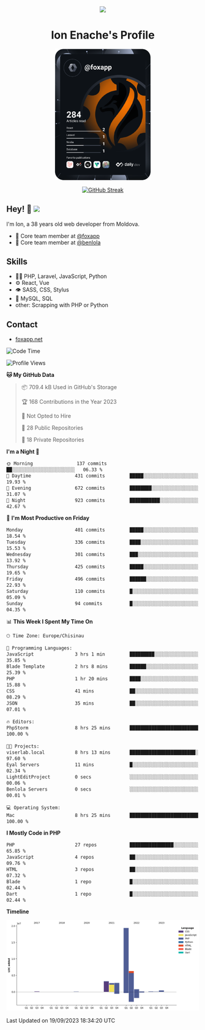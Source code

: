 <div id="header" align="center">
  <img src="https://media.giphy.com/media/M9gbBd9nbDrOTu1Mqx/giphy.gif" width="100"/>
	<h1>Ion Enache's Profile</h1>
</div>
<div align="center">
	<a href="https://app.daily.dev/foxapp"><img src="https://github.com/foxapp/foxapp/blob/master/devcard.svg" width="250" alt="Ion Enache's Dev Card"/></a>
</div>


<div align="center">
	
[![GitHub Streak](http://github-readme-streak-stats.herokuapp.com?user=foxapp&hide_border=true&date_format=M%20j%5B%2C%20Y%5D)](https://git.io/streak-stats)
	
</div>


## Hey! 👋 <img src="https://media.giphy.com/media/hvRJCLFzcasrR4ia7z/giphy.gif" width="30px"/>
I'm Ion, a 38 years old web developer from Moldova.


- 👥 Core team member at [@foxapp](https://github.com/foxapp)
- 👥 Core team member at [@benlola](https://github.com/benlola)

## Skills
- 👨‍💻 PHP, Laravel, JavaScript, Python
- ⚙️ React, Vue
- 👁️ SASS, CSS, Stylus
- 💽 MySQL, SQL
- other: Scrapping with PHP or Python

## Contact
- [foxapp.net](https://www.foxapp.net)

<!--START_SECTION:waka-->
![Code Time](http://img.shields.io/badge/Code%20Time-1%2C508%20hrs%2048%20mins-blue)

![Profile Views](http://img.shields.io/badge/Profile%20Views-0-blue)

**🐱 My GitHub Data** 

> 📦 709.4 kB Used in GitHub's Storage 
 > 
> 🏆 168 Contributions in the Year 2023
 > 
> 🚫 Not Opted to Hire
 > 
> 📜 28 Public Repositories 
 > 
> 🔑 18 Private Repositories 
 > 
**I'm a Night 🦉** 

```text
🌞 Morning                137 commits         ██░░░░░░░░░░░░░░░░░░░░░░░   06.33 % 
🌆 Daytime                431 commits         █████░░░░░░░░░░░░░░░░░░░░   19.93 % 
🌃 Evening                672 commits         ████████░░░░░░░░░░░░░░░░░   31.07 % 
🌙 Night                  923 commits         ███████████░░░░░░░░░░░░░░   42.67 % 
```
📅 **I'm Most Productive on Friday** 

```text
Monday                   401 commits         █████░░░░░░░░░░░░░░░░░░░░   18.54 % 
Tuesday                  336 commits         ████░░░░░░░░░░░░░░░░░░░░░   15.53 % 
Wednesday                301 commits         ███░░░░░░░░░░░░░░░░░░░░░░   13.92 % 
Thursday                 425 commits         █████░░░░░░░░░░░░░░░░░░░░   19.65 % 
Friday                   496 commits         ██████░░░░░░░░░░░░░░░░░░░   22.93 % 
Saturday                 110 commits         █░░░░░░░░░░░░░░░░░░░░░░░░   05.09 % 
Sunday                   94 commits          █░░░░░░░░░░░░░░░░░░░░░░░░   04.35 % 
```


📊 **This Week I Spent My Time On** 

```text
🕑︎ Time Zone: Europe/Chisinau

💬 Programming Languages: 
JavaScript               3 hrs 1 min         █████████░░░░░░░░░░░░░░░░   35.85 % 
Blade Template           2 hrs 8 mins        ██████░░░░░░░░░░░░░░░░░░░   25.39 % 
PHP                      1 hr 20 mins        ████░░░░░░░░░░░░░░░░░░░░░   15.88 % 
CSS                      41 mins             ██░░░░░░░░░░░░░░░░░░░░░░░   08.29 % 
JSON                     35 mins             ██░░░░░░░░░░░░░░░░░░░░░░░   07.01 % 

🔥 Editors: 
PhpStorm                 8 hrs 25 mins       █████████████████████████   100.00 % 

🐱‍💻 Projects: 
viserlab.local           8 hrs 13 mins       ████████████████████████░   97.60 % 
Eyal Servers             11 mins             █░░░░░░░░░░░░░░░░░░░░░░░░   02.34 % 
LightEditProject         0 secs              ░░░░░░░░░░░░░░░░░░░░░░░░░   00.06 % 
Benlola Servers          0 secs              ░░░░░░░░░░░░░░░░░░░░░░░░░   00.01 % 

💻 Operating System: 
Mac                      8 hrs 25 mins       █████████████████████████   100.00 % 
```

**I Mostly Code in PHP** 

```text
PHP                      27 repos            ████████████████░░░░░░░░░   65.85 % 
JavaScript               4 repos             ██░░░░░░░░░░░░░░░░░░░░░░░   09.76 % 
HTML                     3 repos             ██░░░░░░░░░░░░░░░░░░░░░░░   07.32 % 
Blade                    1 repo              █░░░░░░░░░░░░░░░░░░░░░░░░   02.44 % 
Dart                     1 repo              █░░░░░░░░░░░░░░░░░░░░░░░░   02.44 % 
```



**Timeline**

![Lines of Code chart](https://raw.githubusercontent.com/foxapp/foxapp/master/assets/bar_graph.png)


 Last Updated on 19/09/2023 18:34:20 UTC
<!--END_SECTION:waka-->
